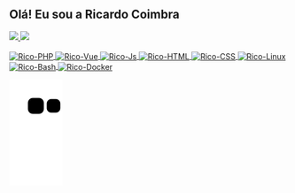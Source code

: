 ## Olá! Eu sou a Ricardo Coimbra 

 <div>
  <a href="https://github.com/ricardocoimbra">
  <img height="180em" src="https://github-readme-stats.vercel.app/api?username=ricardocoimbra&count_private=true&show_icons=true&theme=vue-dark&include_all_commits=true&count_private=true"/>
  <img height="180em" src="https://github-readme-stats.vercel.app/api/top-langs/?username=ricardocoimbra&layout=compact&langs_count=10&theme=vue-dark"/>
  <!--- <img height="180em" src="https://github-readme-stats.vercel.app/api/pin/?username=ricardocoimbra&repo=minhas-series&theme=vue-dark"/> --->
   
</div>
<div style="display: inline_block"><br>
  <img align="center" alt="Rico-PHP" height="30" width="40" src="https://cdn.jsdelivr.net/gh/devicons/devicon/icons/php/php-original.svg">
  <img align="center" alt="Rico-Vue" height="30" width="40" src="https://cdn.jsdelivr.net/gh/devicons/devicon/icons/vuejs/vuejs-original.svg">
  <img align="center" alt="Rico-Js" height="30" width="40" src="https://cdn.jsdelivr.net/gh/devicons/devicon/icons/javascript/javascript-original.svg">
  <!--
  <img align="center" alt="Rico-Ts" height="30" width="40" src="https://raw.githubusercontent.com/devicons/devicon/master/icons/typescript/typescript-plain.svg">
  <img align="center" alt="Rico-React" height="30" width="40" src="https://raw.githubusercontent.com/devicons/devicon/master/icons/react/react-original.svg">
  -->
  <img align="center" alt="Rico-HTML" height="30" width="40" src="https://cdn.jsdelivr.net/gh/devicons/devicon/icons/html5/html5-original.svg">
  <img align="center" alt="Rico-CSS" height="30" width="40" src="https://cdn.jsdelivr.net/gh/devicons/devicon/icons/css3/css3-original.svg">
 
  <img align="center" alt="Rico-Linux" height="30" width="40" src="https://cdn.jsdelivr.net/gh/devicons/devicon/icons/linux/linux-original.svg">
  <img align="center" alt="Rico-Bash" height="30" width="40" src="https://cdn.jsdelivr.net/gh/devicons/devicon/icons/bash/bash-original.svg">
  <img align="center" alt="Rico-Docker" height="30" width="40" src="https://cdn.jsdelivr.net/gh/devicons/devicon/icons/docker/docker-original.svg">
 

</div>
<div> 

<!---
  <a href="https://www.youtube.com/channel/UC_-uuuZbY0AAt9CViNzvc-Q" target="_blank"><img src="https://img.shields.io/badge/-Youtube-%23EA4335?style=for-the-badge&logo=youtube&logoColor=white" target="_blank"></a>
  <a href="https://instagram.com/rafaballerini" target="_blank"><img src="https://img.shields.io/badge/-Instagram-%23E4405F?style=for-the-badge&logo=instagram&logoColor=white" target="_blank"></a>
  <a href = "mailto: contatorafaballerini@gmail.com"><img src="https://img.shields.io/badge/-Gmail-%23333?style=for-the-badge&logo=gmail&logoColor=white" target="_blank"></a>
  <a href="https://www.linkedin.com/in/rafaella-ballerini-45875016a" target="_blank"><img src="https://img.shields.io/badge/-LinkedIn-%230077B5?style=for-the-badge&logo=linkedin&logoColor=white" target="_blank"></a> 
 --->
 
  ![Snake animation](https://github.com/rafaballerini/rafaballerini/blob/output/github-contribution-grid-snake.svg)
 
</div>
